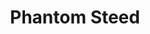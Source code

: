 ---
title: "Phantom Steed"
permalink: /spells/phantom-steed/
tags:
  - Spell
available_for:
  - Wizard
level: "3rd Level"
school: "Illusion"
range: "30 ft"
comp:
  - V
  - S
duration: "1 hour"
cast_time: "1 Minute"
ritual: true
description: |
  A Large quasi-real, horselike creature appears on the ground in an unoccupied space of your choice within range. You decide the creature's appearance, but it is equipped with a saddle, bit, and bridle. Any of the equipment created by the spell vanishes in a puff of smoke if it is carried more than 10 feet away from the steed.

  For the duration, you or a creature you choose can ride the steed. The creature uses the statistics for a riding horse, except it has a speed of 100 feet and can travel 10 miles in an hour, or 13 miles at a fast pace. When the spell ends, the steed gradually fades, giving the rider 1 minute to dismount. The spell ends if you use an action to dismiss it or if the steed takes any damage.
excerpt: "A Large quasi-real, horselike creature appears on the ground in an unoccupied space of your choice within range."
source: "Basic Rules"
---